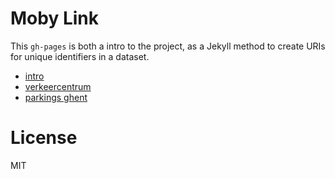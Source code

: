# Moby Link

This `gh-pages` is both a intro to the project, as a Jekyll method to create URIs for unique identifiers in a dataset.

* [intro](https://osoc16.github.io/mobylink)
* [verkeercentrum](https://osoc16.github.io/mobylink/verkeercentrum)
* [parkings ghent](https://osoc16.github.io/mobylink/parking)

# License

MIT
